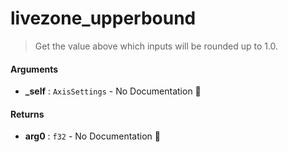 # livezone\_upperbound

>  Get the value above which inputs will be rounded up to 1.0.

#### Arguments

- **\_self** : `AxisSettings` \- No Documentation 🚧

#### Returns

- **arg0** : `f32` \- No Documentation 🚧